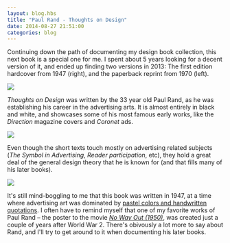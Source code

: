 ```yaml
---
layout: blog.hbs
title: "Paul Rand - Thoughts on Design"
date: 2014-08-27 21:51:00
categories: blog
---
```


Continuing down the path of documenting my design book collection, this next
book is a special one for me. I spent about 5 years looking for a decent version
of it, and ended up finding two versions in 2013: The first edition hardcover
from 1947 (right), and the paperback reprint from 1970 (left).

<div class="wide-750">
  <img src="https://assets.runemadsen.com/blog/books/thoughtsondesign1.jpg" />
</div>

_Thoughts on Design_ was written by the 33 year old Paul Rand, as he was
establishing his career in the advertising arts. It is almost entirely in black
and white, and showcases some of his most famous early works, like the
_Direction_ magazine covers and _Coronet_ ads.

<div class="wide-750">
  <img src="https://assets.runemadsen.com/blog/books/thoughtsondesign2.jpg" />
</div>

Even though the short texts touch mostly on advertising related subjects (_The
Symbol in Advertising_, _Reader participation_, etc), they hold a great deal of
the general design theory that he is known for (and that fills many of his later
books).

<div class="wide-750">
  <img src="https://assets.runemadsen.com/blog/books/thoughtsondesign3.jpg" />
</div>

It's still mind-boggling to me that this book was written in 1947, at a time
where advertising art was dominated by
[pastel colors and handwritten quotations](https://www.google.com/search?q=advertising+1940%27s&espv=2&source=lnms&tbm=isch&sa=X&ei=LZD-U6m-Gca7ogSCyIGoBg&ved=0CAYQ_AUoAQ&biw=1393&bih=802).
I often have to remind myself that one of my favorite works of Paul Rand – the
poster to the movie
[_No Way Out (1950)_](http://img1.wikia.nocookie.net/__cb20140108215153/scratchpad/images/e/ee/1950_-_No_Way_Out_Movie_Poster.jpg),
was created just a couple of years after World War 2. There's obivously a lot
more to say about Rand, and I'll try to get around to it when documenting his
later books.
